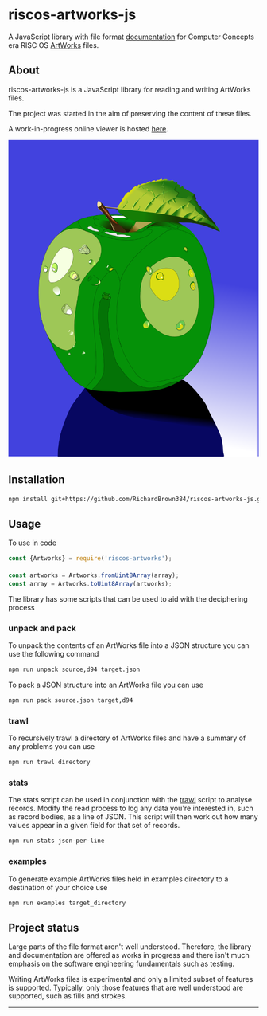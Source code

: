 # riscos-artworks-js

A JavaScript library with file format [documentation](docs/README.md) for Computer Concepts era 
RISC OS [ArtWorks][artworks-wikipedia] files.

## About

riscos-artworks-js is a JavaScript library for reading and writing ArtWorks files.

The project was started in the aim of preserving the content of these files.

A work-in-progress online viewer is hosted [here](http://richardbrown384.github.io/riscos-artworks-react).

![The ArtWorks Apple](./media/apple4.svg)

## Installation

```bash
npm install git+https://github.com/RichardBrown384/riscos-artworks-js.git
```

## Usage

To use in code

```javascript
const {Artworks} = require('riscos-artworks');

const artworks = Artworks.fromUint8Array(array);
const array = Artworks.toUint8Array(artworks);
```

The library has some scripts that can be used to aid with the deciphering process

### unpack and pack

To unpack the contents of an ArtWorks file into a JSON structure you can use the following command

```bash
npm run unpack source,d94 target.json
```

To pack a JSON structure into an ArtWorks file you can use

```bash
npm run pack source.json target,d94
```

### trawl

To recursively trawl a directory of ArtWorks files and have a summary of any problems you can use

```bash
npm run trawl directory
```

### stats

The stats script can be used in conjunction with the [trawl](#trawl) script to analyse records.
Modify the read process to log any data you're interested in, such as record bodies, as a line of JSON.
This script will then work out how many values appear in a given field for that set of records.

```bash
npm run stats json-per-line
```

### examples

To generate example ArtWorks files held in examples directory to a destination of your choice use

```bash
npm run examples target_directory
```

## Project status

Large parts of the file format aren't well understood. Therefore, the library and documentation are offered
as works in progress and there isn't much emphasis on the software engineering fundamentals
such as testing.

Writing ArtWorks files is experimental and only a limited subset of features is supported. Typically, only
those features that are well understood are supported, such as fills and strokes.

---
[artworks-wikipedia]: https://en.wikipedia.org/wiki/ArtWorks

